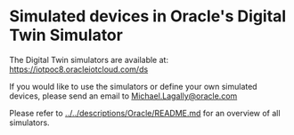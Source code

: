# Simulated devices in Oracle's Digital Twin Simulator

The Digital Twin simulators are available at:
https://iotpoc8.oracleiotcloud.com/ds

If you would like to use the simulators or define your own simulated devices, please send an email to [Michael.Lagally@oracle.com](mailto://Michael.Lagally@oracle.com)

Please refer to [../../descriptions/Oracle/README.md](../../descriptions/Oracle/README.md) for an overview of all simulators.
